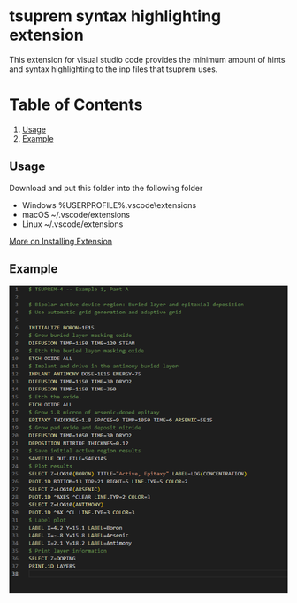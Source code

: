 # tsuprem syntax highlighting extension

This extension for visual studio code provides the minimum amount of hints and syntax highlighting to the inp files that tsuprem uses.

# Table of Contents
1. [Usage](#Usage "Jump to usage")
2. [Example](#Example "Jump to Example")

## Usage
Download and put this folder into the following folder

- Windows %USERPROFILE%\.vscode\extensions
- macOS ~/.vscode/extensions
- Linux ~/.vscode/extensions

[More on Installing Extension](https://code.visualstudio.com/docs/editor/extension-marketplace "Visual studio code extension installation guide")

## Example
![image](images/sample.png)
